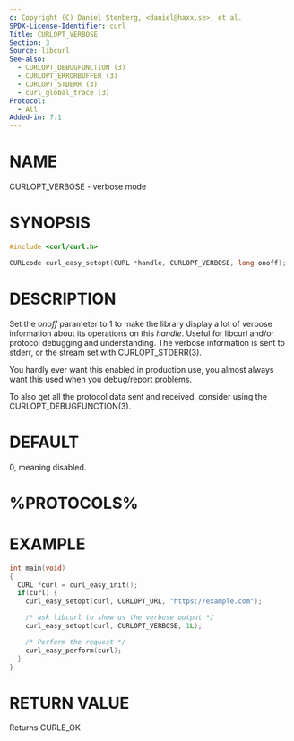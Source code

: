 ```yaml
---
c: Copyright (C) Daniel Stenberg, <daniel@haxx.se>, et al.
SPDX-License-Identifier: curl
Title: CURLOPT_VERBOSE
Section: 3
Source: libcurl
See-also:
  - CURLOPT_DEBUGFUNCTION (3)
  - CURLOPT_ERRORBUFFER (3)
  - CURLOPT_STDERR (3)
  - curl_global_trace (3)
Protocol:
  - All
Added-in: 7.1
---
```


# NAME

CURLOPT_VERBOSE - verbose mode

# SYNOPSIS

~~~c
#include <curl/curl.h>

CURLcode curl_easy_setopt(CURL *handle, CURLOPT_VERBOSE, long onoff);
~~~

# DESCRIPTION

Set the *onoff* parameter to 1 to make the library display a lot of
verbose information about its operations on this *handle*. Useful for
libcurl and/or protocol debugging and understanding. The verbose information
is sent to stderr, or the stream set with CURLOPT_STDERR(3).

You hardly ever want this enabled in production use, you almost always want
this used when you debug/report problems.

To also get all the protocol data sent and received, consider using the
CURLOPT_DEBUGFUNCTION(3).

# DEFAULT

0, meaning disabled.

# %PROTOCOLS%

# EXAMPLE

~~~c
int main(void)
{
  CURL *curl = curl_easy_init();
  if(curl) {
    curl_easy_setopt(curl, CURLOPT_URL, "https://example.com");

    /* ask libcurl to show us the verbose output */
    curl_easy_setopt(curl, CURLOPT_VERBOSE, 1L);

    /* Perform the request */
    curl_easy_perform(curl);
  }
}
~~~

# RETURN VALUE

Returns CURLE_OK
